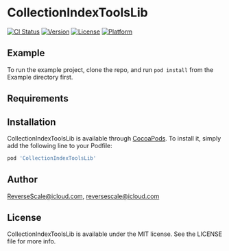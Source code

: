# CollectionIndexToolsLib

[![CI Status](http://img.shields.io/travis/ReverseScale@icloud.com/CollectionIndexToolsLib.svg?style=flat)](https://travis-ci.org/ReverseScale@icloud.com/CollectionIndexToolsLib)
[![Version](https://img.shields.io/cocoapods/v/CollectionIndexToolsLib.svg?style=flat)](http://cocoapods.org/pods/CollectionIndexToolsLib)
[![License](https://img.shields.io/cocoapods/l/CollectionIndexToolsLib.svg?style=flat)](http://cocoapods.org/pods/CollectionIndexToolsLib)
[![Platform](https://img.shields.io/cocoapods/p/CollectionIndexToolsLib.svg?style=flat)](http://cocoapods.org/pods/CollectionIndexToolsLib)

## Example

To run the example project, clone the repo, and run `pod install` from the Example directory first.

## Requirements

## Installation

CollectionIndexToolsLib is available through [CocoaPods](http://cocoapods.org). To install
it, simply add the following line to your Podfile:

```ruby
pod 'CollectionIndexToolsLib'
```

## Author

ReverseScale@icloud.com, reversescale@icloud.com

## License

CollectionIndexToolsLib is available under the MIT license. See the LICENSE file for more info.
